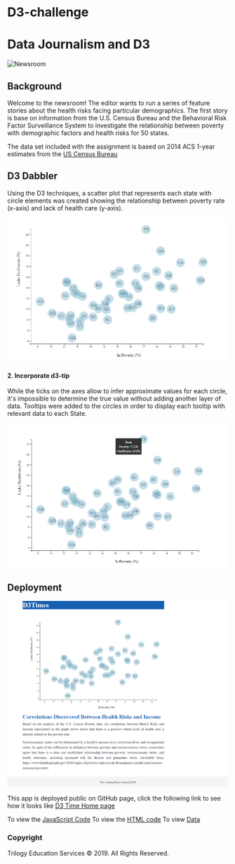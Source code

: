# D3-challenge
# Data Journalism and D3

![Newsroom](https://media.giphy.com/media/v2xIous7mnEYg/giphy.gif)

## Background

Welcome to the newsroom! The editor wants to run a series of feature stories about the health risks facing particular demographics. The first story is base on information from the U.S. Census Bureau and the Behavioral Risk Factor Surveillance System to investigate the relationship between poverty with demographic factors and health risks for 50 states.

The data set included with the assignment is based on 2014 ACS 1-year estimates from the [US Census Bureau](https://data.census.gov/cedsci/)

## D3 Dabbler

Using the D3 techniques, a scatter plot that represents each state with circle elements was created showing the relationship between poverty rate (x-axis) and lack of health care (y-axis).

![scatter](Images/scatter.png)

#### 2. Incorporate d3-tip

While the ticks on the axes allow to infer approximate values for each circle, it's impossible to determine the true value without adding another layer of data. Tooltips were added to the circles in order to display each tooltip with relevant data to each State.

![scatter-tooltip](Images/scatter-tooltip.png)

## Deployment

![app](Images/app.png)

This app is deployed public on GitHub page, click the following link to see how it looks like [D3 Time Home page](https://jessicapardo.github.io/D3-challenge/)

To view the [JavaScript Code](assets/js/app.js)
To view the [HTML code](index.html)
To view [Data](assets/data/data.csv)

### Copyright

Trilogy Education Services © 2019. All Rights Reserved.


